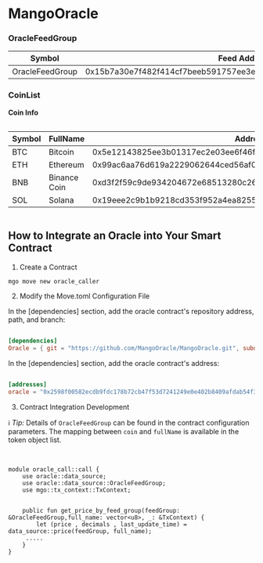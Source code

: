 # MangoOracle 

###  OracleFeedGroup
| Symbol          | Feed Address                                                           |
| --------------- | ------------------------------------------------------------------ |
| OracleFeedGroup | 0x15b7a30e7f482f414cf7beeb591757ee3e6c5b28626123aa378abc8384742791 |

### CoinList
<strong> Coin Info</strong>
<div style="overflow-x: auto; max-height: 500px;">
<table>
    <thead>
        <tr>
            <th>Symbol</th>
            <th>FullName</th>
            <th>Address</th>
        </tr>
    </thead>
    <tbody>
        <tr>
            <td>BTC</td>
            <td>Bitcoin</td>
            <td>0x5e12143825ee3b01317ec2e03ee6f46fef495889c96dacedab8b9be8e965459d</td>
        </tr>
        <tr>
            <td>ETH</td>
            <td>Ethereum</td>
            <td>0x99ac6aa76d619a2229062644ced56af0c0dbac12d96277fef88f73fe7acb379c</td>
        </tr>
        <tr>
            <td>BNB</td>
            <td>Binance Coin</td>
            <td>0xd3f2f59c9de934204672e68513280c26fca58857557ca0afcfee369ba743fed8</td>
        </tr>
        <tr>
            <td>SOL</td>
            <td>Solana</td>
            <td>0x19eee2c9b1b9218cd353f952a4ea8255c72681fff981a5f1d41c18748c7a182e</td>
        </tr>
    </tbody>
</table>
</div>



## How to Integrate an Oracle into Your Smart Contract

1. Create a Contract

```bash
mgo move new oracle_caller
```


2. Modify the Move.toml Configuration File

In the [dependencies] section, add the oracle contract's repository address, path, and branch:

```toml

[dependencies]
Oracle = { git = "https://github.com/MangoOracle/MangoOracle.git", subdir = "oracle", rev = "mainnet_1.0.3" }
```


In the  [dependencies] section, add the oracle contract's  address:

```toml

[addresses]
oracle = "0x2598f00582ecdb9fdc178b72cb47f53d7241249e0e402b8409afdab54f3b2c90"
```

3. Contract Integration Development


<p class="mx-auto w-full decoration-primary/6 max-w-3xl page-api-block:ml-0">ℹ️ <i class="font-italic">Tip:</i> Details of <code class="py-[1px] px-1.5 min-w-[1.625rem] justify-center items-center ring-1 ring-inset ring-tint bg-tint rounded text-[.875em] leading-[calc(max(1.20em,1.25rem))]">OracleFeedGroup</code> can be found in the contract configuration parameters.
The mapping between <code class="py-[1px] px-1.5 min-w-[1.625rem] justify-center items-center ring-1 ring-inset ring-tint bg-tint rounded text-[.875em] leading-[calc(max(1.20em,1.25rem))]">coin</code> and <code class="py-[1px] px-1.5 min-w-[1.625rem] justify-center items-center ring-1 ring-inset ring-tint bg-tint rounded text-[.875em] leading-[calc(max(1.20em,1.25rem))]">fullName</code> is available in the token object list.</p>

<br>


```move
module oracle_call::call {
    use oracle::data_source;
    use oracle::data_source::OracleFeedGroup;
    use mgo::tx_context::TxContext;


    public fun get_price_by_feed_group(feedGroup: &OracleFeedGroup,full_name: vector<u8>, _: &TxContext) { 
        let (price , decimals , last_update_time) = data_source::price(feedGroup, full_name);
     .....
    }
}
```
